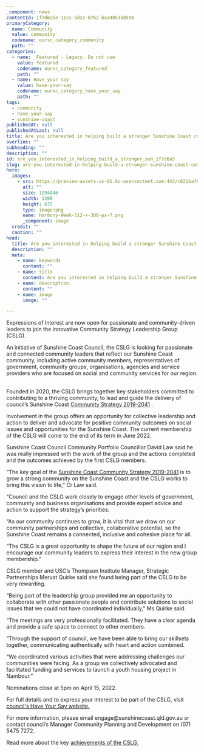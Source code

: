 ```yaml
---
_component: news
contentId: 1f7d6a5e-11cc-5d2c-8762-ba34053b8598
primaryCategory:
  name: Community
  value: community
  codename: oursc_category_community
  path: ""
categories:
  - name: _Featured - Legacy. Do not use
    value: featured
    codename: oursc_category_featured
    path: ""
  - name: Have your say
    value: have-your-say
    codename: oursc_category_have_your_say
    path: ""
tags:
  - community
  - have-your-say
  - sunshine-coast
publishedAt: null
publishedAtLast: null
title: Are you interested in helping build a stronger Sunshine Coast community?
overline: ""
subheading: ""
description: ""
id: are_you_interested_in_helping_build_a_stronger_sun_1f7d6a5
slug: are-you-interested-in-helping-build-a-stronger-sunshine-coast-community
hero:
  images:
    - src: https://preview-assets-us-01.kc-usercontent.com:443/c631baf8-1b46-001f-580c-d0001b68b4a8/857aee03-8e56-4a7a-88ab-886813c63c16/Harmony-Week-512-%C3%97-308-px-7.png
      alt: ""
      size: 1294046
      width: 1200
      height: 675
      type: image/png
      name: Harmony-Week-512-×-308-px-7.png
      _component: image
  credit: ""
  caption: ""
head:
  title: Are you interested in helping build a stronger Sunshine Coast community?
  description: ""
  meta:
    - name: keywords
      content: ""
    - name: title
      content: Are you interested in helping build a stronger Sunshine Coast community?
    - name: description
      content: ""
    - name: image
      image: ""

---
```

Expressions of Interest are now open for passionate and community-driven leaders to join the innovative Community Strategy Leadership Group (CSLG).

An initiative of Sunshine Coast Council, the CSLG is looking for passionate and connected community leaders that reflect our Sunshine Coast community, including active community members, representatives of government, community groups, organisations, agencies and service providers who are focused on social and community services for our region.  

Founded in 2020, the CSLG brings together key stakeholders committed to contributing to a thriving community, to lead and guide the delivery of council’s Sunshine Coast [Community Strategy 2019-2041](https://www.sunshinecoast.qld.gov.au/Council/Planning-and-Projects/Regional-Strategies/Sunshine-Coast-Community-Strategy-2019-to-2041)
.

Involvement in the group offers an opportunity for collective leadership and action to deliver and advocate for positive community outcomes on social issues and opportunities for the Sunshine Coast. The current membership of the CSLG will come to the end of its term in June 2022.

Sunshine Coast Council Community Portfolio Councillor David Law said he was really impressed with the work of the group and the actions completed and the outcomes achieved by the first CSLG members.

“The key goal of the [Sunshine Coast Community Strategy 2019-2041](https://www.sunshinecoast.qld.gov.au/Council/Planning-and-Projects/Regional-Strategies/Sunshine-Coast-Community-Strategy-2019-to-2041)
&#x20;is to grow a strong community on the Sunshine Coast and the CSLG works to bring this vision to life,” Cr Law said.

“Council and the CSLG work closely to engage other levels of government, community and business organisations and provide expert advice and action to support the strategy’s priorities.

“As our community continues to grow, it is vital that we draw on our community partnerships and collective, collaborative potential, so the Sunshine Coast remains a connected, inclusive and cohesive place for all.

“The CSLG is a great opportunity to shape the future of our region and I encourage our community leaders to express their interest in the new group membership.”

CSLG member and USC’s Thompson Institute Manager, Strategic Partnerships Mervat Quirke said she found being part of the CSLG to be very rewarding.

“Being part of the leadership group provided me an opportunity to collaborate with other passionate people and contribute solutions to social issues that we could not have coordinated individually,” Ms Quirke said.

“The meetings are very professionally facilitated. They have a clear agenda and provide a safe space to connect to other members.

“Through the support of council, we have been able to bring our skillsets together, communicating authentically with heart and action combined.

“We coordinated various activities that were addressing challenges our communities were facing. As a group we collectively advocated and facilitated funding and services to launch a youth housing project in Nambour.”

Nominations close at 5pm on April 15, 2022.

For full details and to express your interest to be part of the CSLG, visit [council's Have Your Say website.](https://haveyoursay.sunshinecoast.qld.gov.au/cslg-eoi)


For more information, please email engage\@sunshinecoast.qld.gov.au or contact council’s Manager Community Planning and Development on (07) 5475 7272.

Read more about the key [achievements of the CSLG.](https://oursc.com.au/featured/community-strategy-leadership-group-powers-ahead-in-2022)
